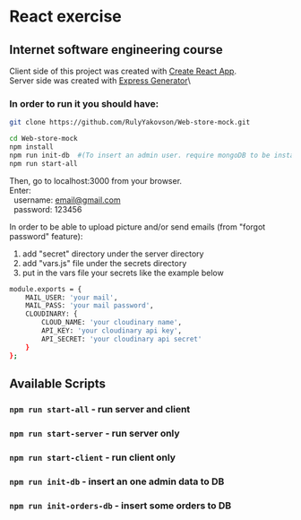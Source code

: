# React exercise
## Internet software engineering course

Client side of this project was created with [Create React App](https://github.com/facebook/create-react-app).\
Server side was created with [Express Generator](https://www.npmjs.com/package/express-generator)\

### In order to run it you should have:

```bash
git clone https://github.com/RulyYakovson/Web-store-mock.git

cd Web-store-mock
npm install
npm run init-db  #(To insert an admin user. require mongoDB to be installed on your PC)
npm run start-all
```
Then, go to localhost:3000 from your browser.\
Enter:\
&nbsp;&nbsp;username: email@gmail.com\
&nbsp;&nbsp;password: 123456

In order to be able to upload picture and/or send emails (from "forgot password" feature):
1. add "secret" directory under the server directory
2. add "vars.js" file under the secrets directory
3. put in the vars file your secrets like the example below
```bash
module.exports = {
    MAIL_USER: 'your mail',
    MAIL_PASS: 'your mail password',
    CLOUDINARY: {
        CLOUD_NAME: 'your cloudinary name',
        API_KEY: 'your cloudinary api key',
        API_SECRET: 'your cloudinary api secret'
    }
};
```

## Available Scripts
### `npm run start-all` - run server and client
### `npm run start-server` - run server only
### `npm run start-client` - run client only
### `npm run init-db` - insert an one admin data to DB
### `npm run init-orders-db` - insert some orders to DB

